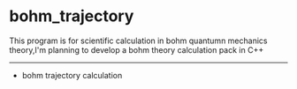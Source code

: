 # bohm_trajectory
This program is for scientific calculation in bohm quantumn mechanics theory,I'm planning to develop a bohm theory calculation pack in C++

-----------------------------

- bohm trajectory calculation
